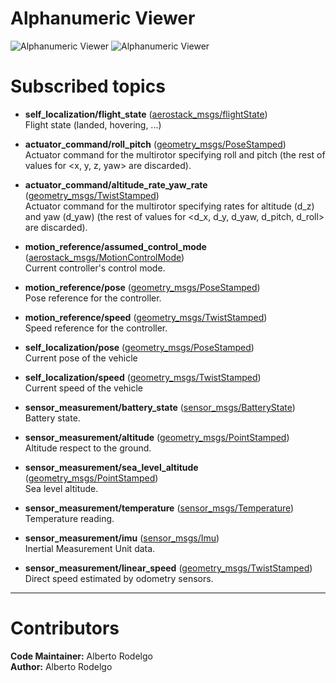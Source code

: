 # Alphanumeric Viewer

![Alphanumeric Viewer](https://i.ibb.co/rwbJBj3/alpha1.png)
![Alphanumeric Viewer](https://i.ibb.co/VjQPK3H/alpha2.png)

# Subscribed topics

- **self_localization/flight_state** ([aerostack_msgs/flightState](https://bitbucket.org/visionaerialrobotics/aerostack_msgs/src/7c07e4317e20a1142226d513336a06a2ff585629/msg/FlightState.msg))   
Flight state (landed, hovering, ...)

- **actuator_command/roll_pitch** ([geometry_msgs/PoseStamped](http://docs.ros.org/api/geometry_msgs/html/msg/PoseStamped.html))           
Actuator command for the multirotor specifying roll and pitch (the rest of values for <x, y, z, yaw> are discarded).

- **actuator_command/altitude_rate_yaw_rate** ([geometry_msgs/TwistStamped](http://docs.ros.org/api/geometry_msgs/html/msg/TwistStamped.html))           
Actuator command for the multirotor specifying rates for altitude (d_z) and yaw (d_yaw) (the rest of values for <d_x, d_y, d_yaw, d_pitch, d_roll> are discarded).

- **motion_reference/assumed_control_mode** ([aerostack_msgs/MotionControlMode](https://bitbucket.org/visionaerialrobotics/aerostack_msgs/src/master/msg/MotionControlMode.msg))  
Current controller's control mode.

- **motion_reference/pose** ([geometry_msgs/PoseStamped](http://docs.ros.org/api/geometry_msgs/html/msg/PoseStamped.html))  
Pose reference for the controller.

- **motion_reference/speed** ([geometry_msgs/TwistStamped](http://docs.ros.org/lunar/api/geometry_msgs/html/msg/TwistStamped.html))  
Speed reference for the controller.

- **self_localization/pose** ([geometry_msgs/PoseStamped](http://docs.ros.org/api/geometry_msgs/html/msg/PoseStamped.html))      
Current pose of the vehicle

- **self_localization/speed** ([geometry_msgs/TwistStamped](http://docs.ros.org/lunar/api/geometry_msgs/html/msg/TwistStamped.html))      
Current speed of the vehicle

- **sensor_measurement/battery_state** ([sensor_msgs/BatteryState](http://docs.ros.org/api/sensor_msgs/html/msg/BatteryState.html))   
Battery state.

- **sensor_measurement/altitude** ([geometry_msgs/PointStamped](http://docs.ros.org/api/geometry_msgs/html/msg/PointStamped.html))   
Altitude respect to the ground.

- **sensor_measurement/sea_level_altitude** ([geometry_msgs/PointStamped](http://docs.ros.org/api/geometry_msgs/html/msg/PointStamped.html))   
Sea level altitude.

- **sensor_measurement/temperature** ([sensor_msgs/Temperature](http://docs.ros.org/melodic/api/sensor_msgs/html/msg/Temperature.html))   
Temperature reading.

- **sensor_measurement/imu** ([sensor_msgs/Imu](http://docs.ros.org/melodic/api/sensor_msgs/html/msg/Imu.html))   
Inertial Measurement Unit data.

- **sensor_measurement/linear_speed** ([geometry_msgs/TwistStamped](http://docs.ros.org/lunar/api/geometry_msgs/html/msg/TwistStamped.html))   
Direct speed estimated by odometry sensors.


---
# Contributors
**Code Maintainer:** Alberto Rodelgo  
**Author:** Alberto Rodelgo